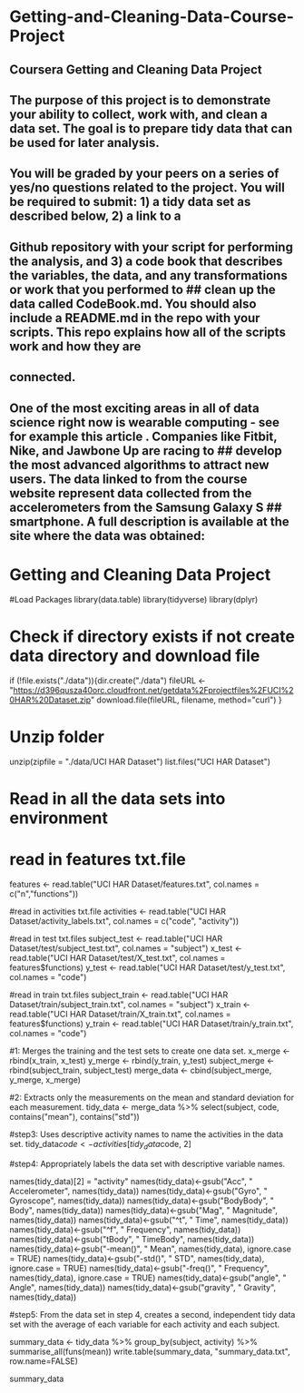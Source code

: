 # Getting-and-Cleaning-Data-Course-Project
## Coursera Getting and Cleaning Data Project
## The purpose of this project is to demonstrate your ability to collect, work with, and clean a data set. The goal is to prepare tidy data that can be used for later analysis. 
## You will be graded by your peers on a series of yes/no questions related to the project. You will be required to submit: 1) a tidy data set as described below, 2) a link to a 
## Github repository with your script for performing the analysis, and 3) a code book that describes the variables, the data, and any transformations or work that you performed to ## clean up the data called CodeBook.md. You should also include a README.md in the repo with your scripts. This repo explains how all of the scripts work and how they are 
## connected.

## One of the most exciting areas in all of data science right now is wearable computing - see for example this article . Companies like Fitbit, Nike, and Jawbone Up are racing to ## develop the most advanced algorithms to attract new users. The data linked to from the course website represent data collected from the accelerometers from the Samsung Galaxy S ## smartphone. A full description is available at the site where the data was obtained:

# Getting and Cleaning Data Project



#Load Packages
library(data.table)
library(tidyverse)
library(dplyr)



# Check if directory exists if not create data directory and download file
if (!file.exists("./data")){dir.create("./data")
  fileURL <- "https://d396qusza40orc.cloudfront.net/getdata%2Fprojectfiles%2FUCI%20HAR%20Dataset.zip"
  download.file(fileURL, filename, method="curl")
  }


# Unzip folder
unzip(zipfile = "./data/UCI HAR Dataset")
list.files("UCI HAR Dataset")



# Read in all the data sets into environment

# read in features txt.file
features <- read.table("UCI HAR Dataset/features.txt", col.names = c("n","functions"))

#read in activities txt.file
activities <- read.table("UCI HAR Dataset/activity_labels.txt", col.names = c("code", "activity"))

#read in test txt.files
subject_test <- read.table("UCI HAR Dataset/test/subject_test.txt", col.names = "subject")
x_test <- read.table("UCI HAR Dataset/test/X_test.txt", col.names = features$functions)
y_test <- read.table("UCI HAR Dataset/test/y_test.txt", col.names = "code")

#read in train txt.files
subject_train <- read.table("UCI HAR Dataset/train/subject_train.txt", col.names = "subject")
x_train <- read.table("UCI HAR Dataset/train/X_train.txt", col.names = features$functions)
y_train <- read.table("UCI HAR Dataset/train/y_train.txt", col.names = "code")

#1: Merges the training and the test sets to create one data set.
x_merge <- rbind(x_train, x_test)
y_merge <- rbind(y_train, y_test)
subject_merge <- rbind(subject_train, subject_test)
merge_data  <- cbind(subject_merge, y_merge, x_merge)

#2: Extracts only the measurements on the mean and standard deviation for each measurement.
tidy_data <- merge_data %>% select(subject, code, contains("mean"), contains("std"))

#step3: Uses descriptive activity names to name the activities in the data set.
tidy_data$code <- activities[tidy_data$code, 2]

#step4: Appropriately labels the data set with descriptive variable names.

names(tidy_data)[2] = "activity"
names(tidy_data)<-gsub("Acc", " Accelerometer", names(tidy_data))
names(tidy_data)<-gsub("Gyro", " Gyroscope", names(tidy_data))
names(tidy_data)<-gsub("BodyBody", " Body", names(tidy_data))
names(tidy_data)<-gsub("Mag", " Magnitude", names(tidy_data))
names(tidy_data)<-gsub("^t", " Time", names(tidy_data))
names(tidy_data)<-gsub("^f", " Frequency", names(tidy_data))
names(tidy_data)<-gsub("tBody", " TimeBody", names(tidy_data))
names(tidy_data)<-gsub("-mean()", " Mean", names(tidy_data), ignore.case = TRUE)
names(tidy_data)<-gsub("-std()", " STD", names(tidy_data), ignore.case = TRUE)
names(tidy_data)<-gsub("-freq()", " Frequency", names(tidy_data), ignore.case = TRUE)
names(tidy_data)<-gsub("angle", " Angle", names(tidy_data))
names(tidy_data)<-gsub("gravity", " Gravity", names(tidy_data))

#step5: From the data set in step 4, creates a second, independent tidy data set with the average of each variable for each activity and each subject.

summary_data <- tidy_data %>%
  group_by(subject, activity) %>%
  summarise_all(funs(mean))
write.table(summary_data, "summary_data.txt", row.name=FALSE)

summary_data


